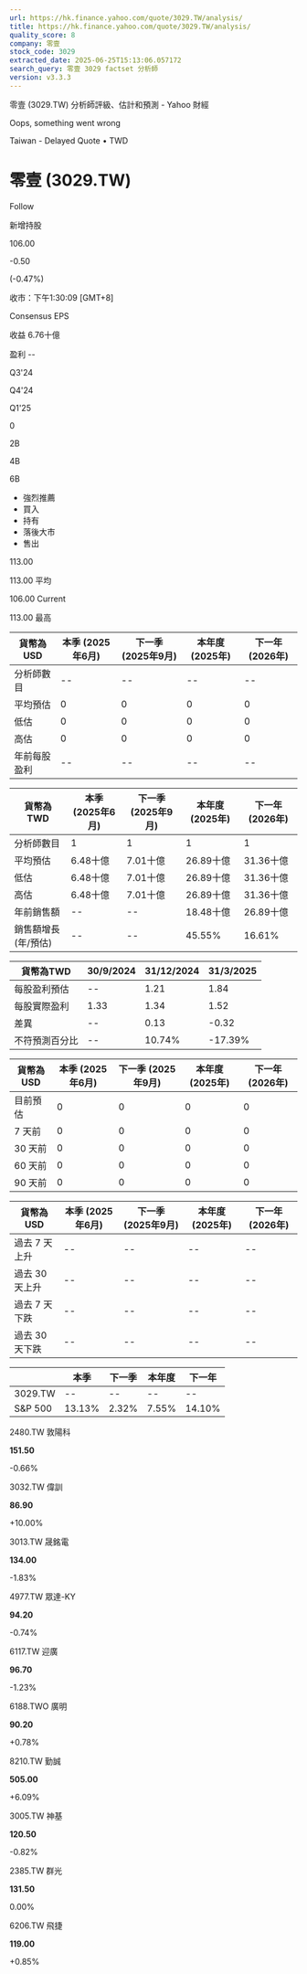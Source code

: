 ```yaml
---
url: https://hk.finance.yahoo.com/quote/3029.TW/analysis/
title: https://hk.finance.yahoo.com/quote/3029.TW/analysis/
quality_score: 8
company: 零壹
stock_code: 3029
extracted_date: 2025-06-25T15:13:06.057172
search_query: 零壹 3029 factset 分析師
version: v3.3.3
---
```


零壹 (3029.TW) 分析師評級、估計和預測 - Yahoo 財經


Oops, something went wrong

 

Taiwan - Delayed Quote • TWD 

# 零壹 (3029.TW)

Follow

 

新增持股

106.00

-0.50

(-0.47%)

收市：下午1:30:09 [GMT+8]

Consensus EPS

收益 6.76十億

盈利 --

Q3'24

Q4'24

Q1'25

0

2B

4B

6B

* 強烈推薦
* 買入
* 持有
* 落後大市
* 售出

113.00

113.00 平均

106.00 Current

113.00 最高

| 貨幣為USD | 本季 (2025年6月) | 下一季 (2025年9月) | 本年度 (2025年) | 下一年 (2026年) |
| --- | --- | --- | --- | --- |
| 分析師數目 | -- | -- | -- | -- |
| 平均預估 | 0 | 0 | 0 | 0 |
| 低估 | 0 | 0 | 0 | 0 |
| 高估 | 0 | 0 | 0 | 0 |
| 年前每股盈利 | -- | -- | -- | -- |

| 貨幣為TWD | 本季 (2025年6月) | 下一季 (2025年9月) | 本年度 (2025年) | 下一年 (2026年) |
| --- | --- | --- | --- | --- |
| 分析師數目 | 1 | 1 | 1 | 1 |
| 平均預估 | 6.48十億 | 7.01十億 | 26.89十億 | 31.36十億 |
| 低估 | 6.48十億 | 7.01十億 | 26.89十億 | 31.36十億 |
| 高估 | 6.48十億 | 7.01十億 | 26.89十億 | 31.36十億 |
| 年前銷售額 | -- | -- | 18.48十億 | 26.89十億 |
| 銷售額增長 (年/預估) | -- | -- | 45.55% | 16.61% |

| 貨幣為TWD | 30/9/2024 | 31/12/2024 | 31/3/2025 |
| --- | --- | --- | --- |
| 每股盈利預估 | -- | 1.21 | 1.84 |
| 每股實際盈利 | 1.33 | 1.34 | 1.52 |
| 差異 | -- | 0.13 | -0.32 |
| 不符預測百分比 | -- | 10.74% | -17.39% |

| 貨幣為USD | 本季 (2025年6月) | 下一季 (2025年9月) | 本年度 (2025年) | 下一年 (2026年) |
| --- | --- | --- | --- | --- |
| 目前預估 | 0 | 0 | 0 | 0 |
| 7 天前 | 0 | 0 | 0 | 0 |
| 30 天前 | 0 | 0 | 0 | 0 |
| 60 天前 | 0 | 0 | 0 | 0 |
| 90 天前 | 0 | 0 | 0 | 0 |

| 貨幣為USD | 本季 (2025年6月) | 下一季 (2025年9月) | 本年度 (2025年) | 下一年 (2026年) |
| --- | --- | --- | --- | --- |
| 過去 7 天上升 | -- | -- | -- | -- |
| 過去 30 天上升 | -- | -- | -- | -- |
| 過去 7 天下跌 | -- | -- | -- | -- |
| 過去 30 天下跌 | -- | -- | -- | -- |

|  | 本季 | 下一季 | 本年度 | 下一年 |
| --- | --- | --- | --- | --- |
| 3029.TW | -- | -- | -- | -- |
| S&P 500 | 13.13% | 2.32% | 7.55% | 14.10% |

2480.TW  敦陽科

**151.50**

-0.66%

3032.TW  偉訓

**86.90**

+10.00%

3013.TW  晟銘電

**134.00**

-1.83%

4977.TW  眾達-KY

**94.20**

-0.74%

6117.TW  迎廣

**96.70**

-1.23%

6188.TWO  廣明

**90.20**

+0.78%

8210.TW  勤誠

**505.00**

+6.09%

3005.TW  神基

**120.50**

-0.82%

2385.TW  群光

**131.50**

0.00%

6206.TW  飛捷

**119.00**

+0.85%